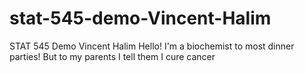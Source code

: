 # stat-545-demo-Vincent-Halim
STAT 545 Demo
Vincent Halim
Hello! I'm a biochemist to most dinner parties! 
But to my parents I tell them I cure cancer

